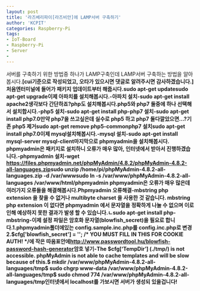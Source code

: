 ```yaml
---
layout: post
title: '라즈베리파이[라즈비안]에 LAMP서버 구축하기'
author: 'KCPIT'
categories: Raspberry-Pi
tags:
- IoT-Board
- Raspberry-Pi
- Server
-
---
```



<script> location.href='https://cafe.naver.com/develoid/815693' ; </script>

<p>서버를 구축하기 위한 방법중 하나가 LAMP구축인데 LAMP서버 구축하는 방법을 알아봅시다.<b>[cui기준으로 작성되었고, 오타가 있으시면 댓글로 알려주시면 감사하겠습니다.]<b><b>처음엔터미널에 들어가 패키지 업데이트부터 해줍시다.<b><b>sudo apt-get update<b>sudo apt-get upgrade<b><b>이제 아파치를 설치해봅시다.<b><b>-아파치 설치-<b><b>sudo apt-get install apache2<b>생각보다 간단하죠?<b><b>php도 설치해봅시다.<b>php5와 php7 둘중에 하나 선택해서 설치합시다.<b><b>-php5 설치-<b><b>sudo apt-get install php<b><b>-php7 설치-<b><b>sudo apt-get install php7.0<b><b>만약 php7을 쓰고싶은데 실수로 php5 하고 php7 둘다깔았으면...?<b><b>기존 php5 제거<b><b>sudo apt-get remove php5-common<b><b>php7 설치<b>sudo apt-get install php7.0<b><b><b>이제 mysql설치해봅시다.<b><b>-mysql 설치-<b><b>sudo apt-get install mysql-server mysql-client<b><b>마지막으로 phpmyadmin을 설치해봅시다. phpmyadmin은 패키지로 설치하니 오류가 매우 많아, 인터넷에서 받아서 진행하겠습니다.<b><b>-phpmyadmin 설치-<b><b>wget <a href="https://files.phpmyadmin.net/phpMyAdmin/4.8.2/phpMyAdmin-4.8.2-all-languages.zip">https://files.phpmyadmin.net/phpMyAdmin/4.8.2/phpMyAdmin-4.8.2-all-languages.zip</a><b><b><b>sudo unzip /home/pi/phpMyAdmin-4.8.2-all-languages.zip -d /var/www<b><b><b>sudo ln -s /var/www/phpMyAdmin-4.8.2-all-languages /var/www/html/phpmyadmin <b><b>phpmyadmin은 오류가 매우 많은데 여러가지 오류들을 해결해봅시다.<b><b>Phpmyadmin 오류해결<b><b>-mbstring php extension 을 찾을 수 없거나 multibyte charset 을 사용한 것 같습니다. mbstring php extension 이 없다면 phpmyadmin 에서 문자열을 정확하게 나눌 수 없으며 이로 인해 예상하지 못한 결과가 발생 할 수 있습니다.<b><b>ㄴsudo apt-get install php-mbstring<b><b><b>-이제 설정 파일은 암호화 문자열(blowfish_secret)을 필요로 합니다.<b><b><b>1.phpmyadmin폴더에있는 config.sample.inc.php를 config.inc.php로 변경<b><b>2.$cfg['blowfish_secret'] = ''; /* YOU MUST FILL IN THIS FOR COOKIE AUTH! */<b><b>에 작은 따옴표안에<b><b><a href="http://www.passwordtool.hu/blowfish-password-hash-generator">http://www.passwordtool.hu/blowfish-password-hash-generator</a><b><b>암호 넣기<b><b><b>-The $cfg[‘TempDir’] (./tmp/) is not accessible. phpMyAdmin is not able to cache templates and will be slow because of this.<b><b><b>$ mkdir /var/www/phpMyAdmin-4.8.2-all-languages/tmp<b><b>$ sudo chgrp www-data /var/www/phpMyAdmin-4.8.2-all-languages/tmp<b><b>$ sudo chmod 774 /var/www/phpMyAdmin-4.8.2-all-languages/tmp<b><b>인터넷에서 localhost를 가보시면 서버가 생성되 있을겁니다!</p>
